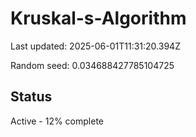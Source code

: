 # Kruskal-s-Algorithm

Last updated: 2025-06-01T11:31:20.394Z

Random seed: 0.034688427785104725

## Status

Active - 12% complete